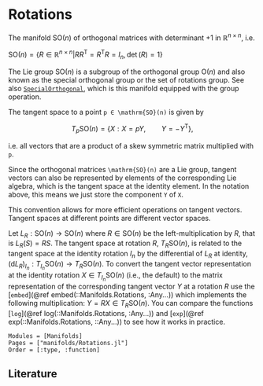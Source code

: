 # Rotations

The manifold $\mathrm{SO}(n)$ of orthogonal matrices with determinant $+1$ in $ℝ^{n × n}$, i.e.

$\mathrm{SO}(n) = \bigl\{R ∈ ℝ^{n × n} \big| R R^{\mathrm{T}} =
R^{\mathrm{T}}R = I_n, \det(R) = 1 \bigr\}$

The Lie group $\mathrm{SO}(n)$ is a subgroup of the orthogonal group $\mathrm{O}(n)$ and also known as the special orthogonal group or the set of rotations group.
See also [`SpecialOrthogonal`](@ref), which is this manifold equipped with the group operation.

The tangent space to a point ``p ∈ \mathrm{SO}(n)`` is given by

```math
T_p\mathrm{SO}(n) = \{X : X=pY,\qquad Y=-Y^{\mathrm{T}}\},
```

i.e. all vectors that are a product of a skew symmetric matrix multiplied with ``p``.

Since the orthogonal matrices ``\mathrm{SO}(n)`` are a Lie group, tangent vectors can also be
represented by elements of the corresponding Lie algebra, which is the tangent space at the identity element.
In the notation above, this means we just store the component ``Y`` of ``X``.

This convention allows for more efficient operations on tangent vectors.
Tangent spaces at different points are different vector spaces.

Let $L_R: \mathrm{SO}(n) → \mathrm{SO}(n)$ where $R ∈ \mathrm{SO}(n)$ be the left-multiplication by $R$, that is $L_R(S) = RS$.
The tangent space at rotation $R$, $T_R \mathrm{SO}(n)$, is related to the tangent space at the identity rotation $I_n$ by the differential of $L_R$ at identity, $(\mathrm{d}L_R)_{I_n} : T_{I_n} \mathrm{SO}(n) → T_R \mathrm{SO}(n)$.
To convert the tangent vector representation at the identity rotation $X ∈ T_{I_n} \mathrm{SO}(n)$ (i.e., the default) to the matrix representation of the corresponding tangent vector $Y$ at a rotation $R$ use the [`embed`](@ref embed(::Manifolds.Rotations, :Any...)) which implements the following multiplication: $Y = RX ∈ T_R \mathrm{SO}(n)$.
You can compare the functions [`log`](@ref log(::Manifolds.Rotations, :Any...)) and [`exp`](@ref exp(::Manifolds.Rotations, ::Any...)) to see how it works in practice.

```@autodocs
Modules = [Manifolds]
Pages = ["manifolds/Rotations.jl"]
Order = [:type, :function]
```

## Literature
